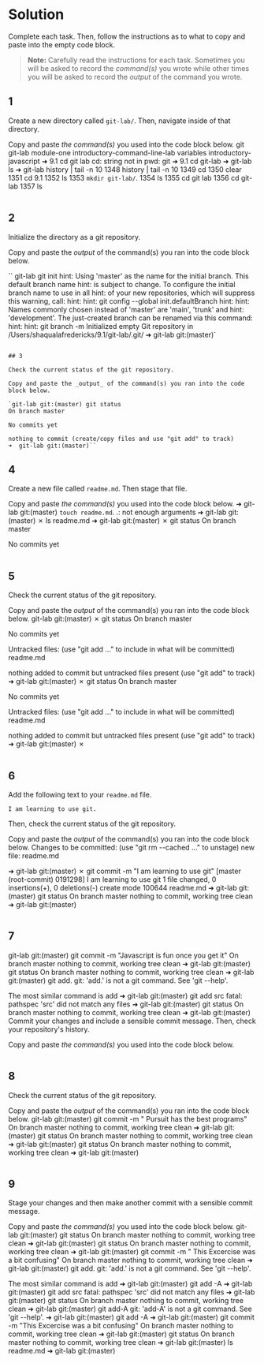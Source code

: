 # Solution

Complete each task. Then, follow the instructions as to what to copy and paste into the empty code block.

> **Note:** Carefully read the instructions for each task. Sometimes you will be asked to record the _command(s)_ you wrote while other times you will be asked to record the _output_ of the command you wrote.

## 1

Create a new directory called `git-lab/`. Then, navigate inside of that directory.

Copy and paste _the command(s)_ you used into the code block below.
git git-lab                       module-one
introductory-command-line-lab variables
introductory-javascript
➜  9.1 cd git lab
cd: string not in pwd: git
➜  9.1 cd git-lab
➜  git-lab ls
➜  git-lab history | tail -n 10
 1348  history | tail -n 10
 1349  cd
 1350  clear
 1351  cd 9.1
 1352  ls
 1353  `mkdir git-lab/`.
 1354  ls
 1355  cd git lab
 1356  cd git-lab
 1357  ls
```

```

## 2

Initialize the directory as a git repository.

Copy and paste the _output_ of the command(s) you ran into the code block below.

`` git-lab git init
hint: Using 'master' as the name for the initial branch. This default branch name
hint: is subject to change. To configure the initial branch name to use in all
hint: of your new repositories, which will suppress this warning, call:
hint:
hint: 	git config --global init.defaultBranch <name>
hint:
hint: Names commonly chosen instead of 'master' are 'main', 'trunk' and
hint: 'development'. The just-created branch can be renamed via this command:
hint:
hint: 	git branch -m <name>
Initialized empty Git repository in /Users/shaqualafredericks/9.1/git-lab/.git/
➜  git-lab git:(master)`

```

## 3

Check the current status of the git repository.

Copy and paste the _output_ of the command(s) you ran into the code block below.

`git-lab git:(master) git status
On branch master

No commits yet

nothing to commit (create/copy files and use "git add" to track)
➜  git-lab git:(master)``

```

## 4

Create a new file called `readme.md`. Then stage that file.

Copy and paste _the command(s)_ you used into the code block below.
➜  git-lab git:(master) `touch readme.md`.
.: not enough arguments
➜  git-lab git:(master) ✗ ls
readme.md
➜  git-lab git:(master) ✗ git status
On branch master

No commits yet
```

```

## 5

Check the current status of the git repository.

Copy and paste the _output_ of the command(s) you ran into the code block below.
 git-lab git:(master) ✗ git status
On branch master

No commits yet

Untracked files:
  (use "git add <file>..." to include in what will be committed)
	readme.md

nothing added to commit but untracked files present (use "git add" to track)
➜  git-lab git:(master) ✗ git status
On branch master

No commits yet

Untracked files:
  (use "git add <file>..." to include in what will be committed)
	readme.md

nothing added to commit but untracked files present (use "git add" to track)
➜  git-lab git:(master) ✗
```

```

## 6

Add the following text to your `readme.md` file.

```
I am learning to use git.
```

Then, check the current status of the git repository.

Copy and paste the _output_ of the command(s) you ran into the code block below.
Changes to be committed:
  (use "git rm --cached <file>..." to unstage)
	new file:   readme.md

➜  git-lab git:(master) ✗ git commit -m "I am learning to use git"
[master (root-commit) 0191298] I am learning to use git
 1 file changed, 0 insertions(+), 0 deletions(-)
 create mode 100644 readme.md
➜  git-lab git:(master) git status
On branch master
nothing to commit, working tree clean
➜  git-lab git:(master)
```

```

## 7
  git-lab git:(master) git commit -m "Javascript is fun once you get it"
On branch master
nothing to commit, working tree clean
➜  git-lab git:(master) git status
On branch master
nothing to commit, working tree clean
➜  git-lab git:(master) git add.
git: 'add.' is not a git command. See 'git --help'.

The most similar command is
	add
➜  git-lab git:(master) git add src
fatal: pathspec 'src' did not match any files
➜  git-lab git:(master) git status
On branch master
nothing to commit, working tree clean
➜  git-lab git:(master)
Commit your changes and include a sensible commit message. Then, check your repository's history.

Copy and paste _the command(s)_ you used into the code block below.

```

```

## 8

Check the current status of the git repository.

Copy and paste the _output_ of the command(s) you ran into the code block below.
 git-lab git:(master) git commit -m " Pursuit has the best programs"
On branch master
nothing to commit, working tree clean
➜  git-lab git:(master) git status
On branch master
nothing to commit, working tree clean
➜  git-lab git:(master) git status
On branch master
nothing to commit, working tree clean
➜  git-lab git:(master)
```

```

## 9

Stage your changes and then make another commit with a sensible commit message.

Copy and paste _the command(s)_ you used into the code block below.
git-lab git:(master) git status
On branch master
nothing to commit, working tree clean
➜  git-lab git:(master) git status
On branch master
nothing to commit, working tree clean
➜  git-lab git:(master) git commit -m " This Excercise was a bit confusing"
On branch master
nothing to commit, working tree clean
➜  git-lab git:(master) git add.
git: 'add.' is not a git command. See 'git --help'.

The most similar command is
	add
➜  git-lab git:(master) git add -A
➜  git-lab git:(master) git add src
fatal: pathspec 'src' did not match any files
➜  git-lab git:(master) git status
On branch master
nothing to commit, working tree clean
➜  git-lab git:(master) git add-A
git: 'add-A' is not a git command. See 'git --help'.
➜  git-lab git:(master) git add -A
➜  git-lab git:(master) git commit -m "This Excercise was a bit confusing"
On branch master
nothing to commit, working tree clean
➜  git-lab git:(master) git status
On branch master
nothing to commit, working tree clean
➜  git-lab git:(master) ls
readme.md
➜  git-lab git:(master)
```

```
